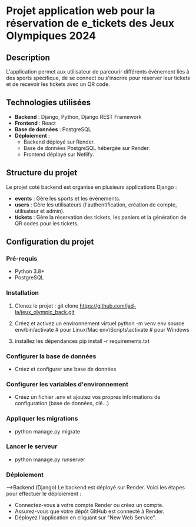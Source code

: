 # Projet application web pour la réservation de e_tickets des Jeux Olympiques 2024 

## Description
L'application permet aux utilisateur de parcourir différents événement liés à des sports spécifique, de se connect ou s'inscrire pour réserver leur tickets et de recevoir les tickets avec un QR code.

## Technologies utilisées
- **Backend** : Django, Python, Django REST Framework 
- **Frontend** : React 
- **Base de données** : PostgreSQL
- **Déploiement** :
  - Backend déployé sur Render.
  - Base de données PostgreSQL hébergée sur Render.
  - Frontend déployé sur Netlify.


## Structure du projet
Le projet coté backend est organisé en plusieurs applications Django :

- **events** : Gère les sports et les événements.
- **users** : Gère les utilisateurs (l'authentification, création de compte, utilisateur et admin).
- **tickets** : Gère la réservation des tickets, les paniers et la génération de QR codes pour les tickets.


## Configuration du projet
### Pré-requis
- Python 3.8+
- PostgreSQL

### Installation
1. Clonez le projet :
   git clone https://github.com/jad-la/jeux_olympic_back.git

2. Créez et activez un environnement virtuel 
python -m venv env
source env/bin/activate  # pour Linux/Mac
env\Scripts\activate      # pour Windows

3. installez les dépendances
pip install -r requirements.txt

### Configurer la base de données
- Créez et configurer une base de données

### Configurer les variables d'environnement
- Créez un fichier .env et ajoutez vos propres informations de configuration (base de données, clé...)

### Appliquer les migrations
- python manage.py migrate

### Lancer le serveur
- python manage.py runserver

### Déploiement
-->Backend (Django)
Le backend est déployé sur Render. Voici les étapes pour effectuer le déploiement :

- Connectez-vous à votre compte Render ou créez un compte.
- Assurez-vous que votre dépôt GitHub est connecté à Render.
- Déployez l'application en cliquant sur "New Web Service".

